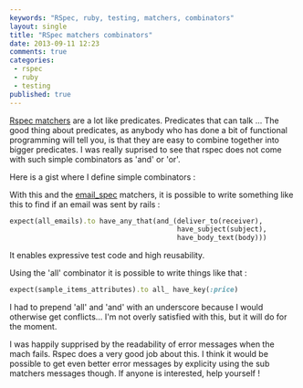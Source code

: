```yaml
---
keywords: "RSpec, ruby, testing, matchers, combinators"
layout: single
title: "RSpec matchers combinators"
date: 2013-09-11 12:23
comments: true
categories:
 - rspec
 - ruby
 - testing
published: true
---
```

[Rspec matchers](http://rubydoc.info/gems/rspec-expectations) are a lot like predicates. Predicates that can talk ... The good thing about predicates, as anybody who has done a bit of functional programming will tell you, is that they are easy to combine together into bigger predicates. I was really suprised to see that rspec does not come with such simple combinators as 'and' or 'or'.

Here is a gist where I define simple combinators :

<script src="https://gist.github.com/philou/6521797.js"></script>

With this and the [email_spec](https://github.com/bmabey/email-spec) matchers, it is possible to write something like this to find if an email was sent by rails :

```ruby
expect(all_emails).to have_any_that(and_(deliver_to(receiver),
                                         have_subject(subject),
                                         have_body_text(body)))
```

It enables expressive test code and high reusability.

Using the 'all' combinator it is possible to write things like that :

```ruby
expect(sample_items_attributes).to all_ have_key(:price)
```

I had to prepend 'all' and 'and' with an underscore because I would otherwise get conflicts... I'm not overly satisfied with this, but it will do for the moment.

I was happily supprised by the readability of error messages when the mach fails. Rspec does a very good job about this. I think it would be possible to get even better error messages by explicity using the sub matchers messages though. If anyone is interested, help yourself !
